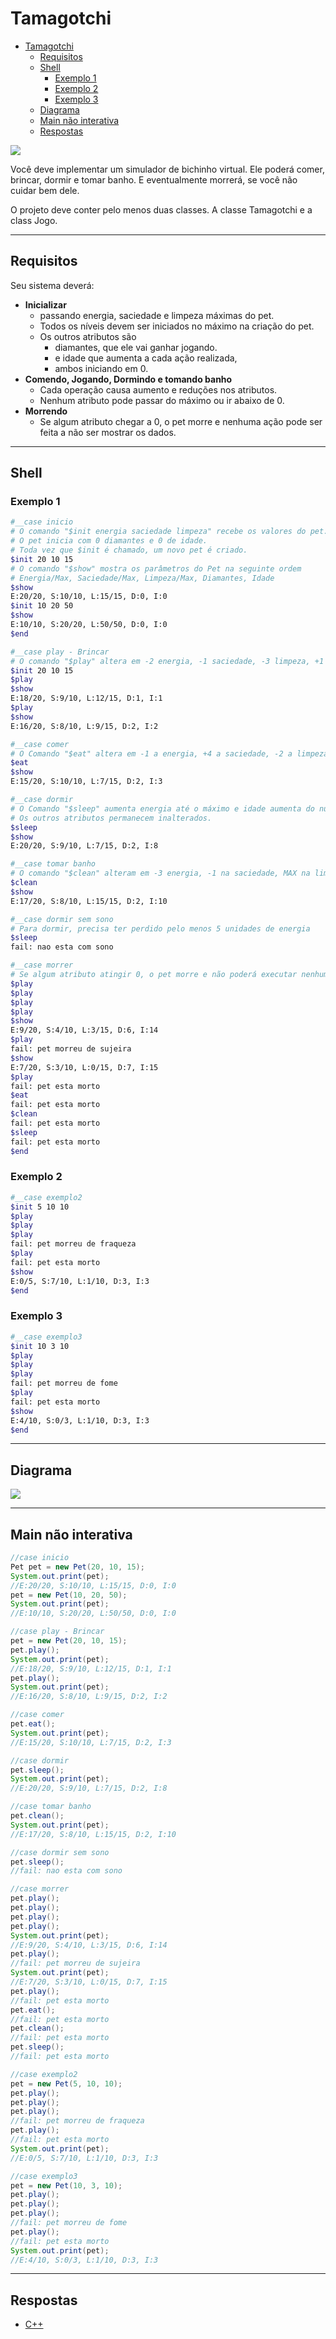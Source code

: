 # Tamagotchi

<!--TOC_BEGIN-->
- [Tamagotchi](#tamagotchi)
  - [Requisitos](#requisitos)
  - [Shell](#shell)
    - [Exemplo 1](#exemplo-1)
    - [Exemplo 2](#exemplo-2)
    - [Exemplo 3](#exemplo-3)
  - [Diagrama](#diagrama)
  - [Main não interativa](#main-não-interativa)
  - [Respostas](#respostas)

<!--TOC_END-->

![](figura.jpg)

Você deve implementar um simulador de bichinho virtual. Ele poderá comer, brincar, dormir e tomar banho. E eventualmente morrerá, se você não cuidar bem dele.

O projeto deve conter pelo menos duas classes. A classe Tamagotchi e a class Jogo.

***

## Requisitos
Seu sistema deverá:

- **Inicializar**
    - passando energia, saciedade e limpeza máximas do pet.
    - Todos os níveis devem ser iniciados no máximo na criação do pet.
    - Os outros atributos são 
        - diamantes, que ele vai ganhar jogando.
        - e idade que aumenta a cada ação realizada, 
        - ambos iniciando em 0.
- **Comendo, Jogando, Dormindo e tomando banho**
    - Cada operação causa aumento e reduções nos atributos.
    - Nenhum atributo pode passar do máximo ou ir abaixo de 0.
- **Morrendo**
    - Se algum atributo chegar a 0, o pet morre e nenhuma ação pode ser feita a não ser mostrar os dados.

***

## Shell
### Exemplo 1

```bash
#__case inicio
# O comando "$init energia saciedade limpeza" recebe os valores do pet.
# O pet inicia com 0 diamantes e 0 de idade.
# Toda vez que $init é chamado, um novo pet é criado.
$init 20 10 15
# O comando "$show" mostra os parâmetros do Pet na seguinte ordem
# Energia/Max, Saciedade/Max, Limpeza/Max, Diamantes, Idade
$show
E:20/20, S:10/10, L:15/15, D:0, I:0
$init 10 20 50
$show
E:10/10, S:20/20, L:50/50, D:0, I:0
$end
```

```bash
#__case play - Brincar 
# O comando "$play" altera em -2 energia, -1 saciedade, -3 limpeza, +1 diamante, +1 idade.
$init 20 10 15
$play
$show
E:18/20, S:9/10, L:12/15, D:1, I:1
$play
$show
E:16/20, S:8/10, L:9/15, D:2, I:2

#__case comer 
# O Comando "$eat" altera em -1 a energia, +4 a saciedade, -2 a limpeza, +0 diamantes,  +1 a idade
$eat
$show
E:15/20, S:10/10, L:7/15, D:2, I:3

#__case dormir
# O Comando "$sleep" aumenta energia até o máximo e idade aumenta do número de turnos que o pet dormiu.
# Os outros atributos permanecem inalterados.
$sleep
$show
E:20/20, S:9/10, L:7/15, D:2, I:8

#__case tomar banho
# O comando "$clean" alteram em -3 energia, -1 na saciedade, MAX na limpeza, +0 diamantes, +2 na idade.
$clean
$show
E:17/20, S:8/10, L:15/15, D:2, I:10

#__case dormir sem sono
# Para dormir, precisa ter perdido pelo menos 5 unidades de energia
$sleep
fail: nao esta com sono

#__case morrer
# Se algum atributo atingir 0, o pet morre e não poderá executar nenhuma ação
$play
$play
$play
$play
$show
E:9/20, S:4/10, L:3/15, D:6, I:14
$play
fail: pet morreu de sujeira
$show
E:7/20, S:3/10, L:0/15, D:7, I:15
$play
fail: pet esta morto
$eat
fail: pet esta morto
$clean
fail: pet esta morto
$sleep
fail: pet esta morto
$end
```

### Exemplo 2
```bash
#__case exemplo2
$init 5 10 10
$play
$play
$play
fail: pet morreu de fraqueza
$play
fail: pet esta morto
$show
E:0/5, S:7/10, L:1/10, D:3, I:3
$end
```

### Exemplo 3
```bash
#__case exemplo3
$init 10 3 10
$play
$play
$play
fail: pet morreu de fome
$play
fail: pet esta morto
$show
E:4/10, S:0/3, L:1/10, D:3, I:3
$end
```

***
## Diagrama
![](diagrama.png)

***
## Main não interativa
```java
//case inicio
Pet pet = new Pet(20, 10, 15);
System.out.print(pet);
//E:20/20, S:10/10, L:15/15, D:0, I:0
pet = new Pet(10, 20, 50);
System.out.print(pet);
//E:10/10, S:20/20, L:50/50, D:0, I:0

//case play - Brincar 
pet = new Pet(20, 10, 15);
pet.play();
System.out.print(pet);
//E:18/20, S:9/10, L:12/15, D:1, I:1
pet.play();
System.out.print(pet);
//E:16/20, S:8/10, L:9/15, D:2, I:2

//case comer 
pet.eat();
System.out.print(pet);
//E:15/20, S:10/10, L:7/15, D:2, I:3

//case dormir
pet.sleep();
System.out.print(pet);
//E:20/20, S:9/10, L:7/15, D:2, I:8

//case tomar banho
pet.clean();
System.out.print(pet);
//E:17/20, S:8/10, L:15/15, D:2, I:10

//case dormir sem sono
pet.sleep();
//fail: nao esta com sono

//case morrer
pet.play();
pet.play();
pet.play();
pet.play();
System.out.print(pet);
//E:9/20, S:4/10, L:3/15, D:6, I:14
pet.play();
//fail: pet morreu de sujeira
System.out.print(pet);
//E:7/20, S:3/10, L:0/15, D:7, I:15
pet.play();
//fail: pet esta morto
pet.eat();
//fail: pet esta morto
pet.clean();
//fail: pet esta morto
pet.sleep();
//fail: pet esta morto

//case exemplo2
pet = new Pet(5, 10, 10);
pet.play();
pet.play();
pet.play();
//fail: pet morreu de fraqueza
pet.play();
//fail: pet esta morto
System.out.print(pet);
//E:0/5, S:7/10, L:1/10, D:3, I:3

//case exemplo3
pet = new Pet(10, 3, 10);
pet.play();
pet.play();
pet.play();
//fail: pet morreu de fome
pet.play();
//fail: pet esta morto
System.out.print(pet);
//E:4/10, S:0/3, L:1/10, D:3, I:3
```
***
## Respostas
- [C++](solver.cpp)
